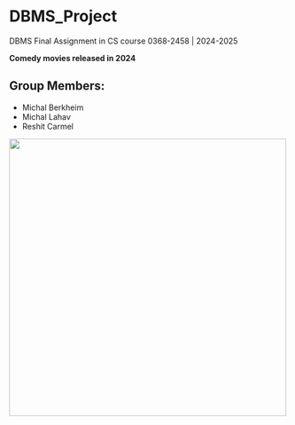 # DBMS_Project
DBMS Final Assignment in CS course 0368-2458 | 2024-2025

**Comedy movies released in 2024**

## Group Members:
  * Michal Berkheim
  * Michal Lahav
  * Reshit Carmel

<img src="https://miro.medium.com/v2/resize:fit:1400/format:webp/1*ZlJd72QUV_01fITuOB1tGg.jpeg" width="500"/>
